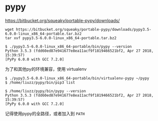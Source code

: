 pypy
====

https://bitbucket.org/squeaky/portable-pypy/downloads/

```
wget https://bitbucket.org/squeaky/portable-pypy/downloads/pypy3.5-6.0.0-linux_x86_64-portable.tar.bz2
tar xvf pypy3.5-6.0.0-linux_x86_64-portable.tar.bz2

$ ./pypy3.5-6.0.0-linux_x86_64-portable/bin/pypy --version
Python 3.5.3 (fdd60ed87e941677e8ea11acf9f1819466521bf2, Apr 27 2018, 15:39:57)
[PyPy 6.0.0 with GCC 7.2.0]
```

为了和其他py的环境兼容，使用 virtualenv
```
$ ./pypy3.5-6.0.0-linux_x86_64-portable/bin/virtualenv-pypy ~/pypy
$ /home/liuzz/pypy/bin/pip3 list

$ /home/liuzz/pypy/bin/pypy --version
Python 3.5.3 (fdd60ed87e941677e8ea11acf9f1819466521bf2, Apr 27 2018, 15:39:57)
[PyPy 6.0.0 with GCC 7.2.0]
```

记得使用pypy的全路径，或者加入到 `PATH`
